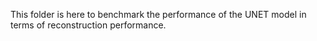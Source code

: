 This folder is here to benchmark the performance of the UNET model in terms of reconstruction performance.
